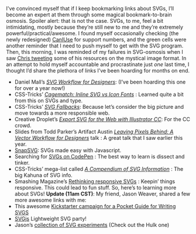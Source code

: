 ﻿

I've convinced myself that if I keep bookmarking links about SVGs, I’ll become an expert at them through some magical bookmark-to-brain osmosis. Spoiler alert: that is not the case. SVGs, to me, feel a bit intimidating, mostly because they’re still new to me and they’re extremely powerful/practical/awesome. I found myself occasionally checking (the newly redesigned) [CanIUse](http://caniuse.com/#search=svg) for support numbers, and the green cells were another reminder that I need to push myself to get with the SVG program.
Then, this morning, I was reminded of my failures in SVG-osmosis when I saw [Chris tweeting](https://twitter.com/chriscoyier/status/491570066366791680) some of his resources on the mystical image format. In an attempt to hold myself accountable and procrastinate just *one* last time, I thought I’d share the plethora of links I’ve been hoarding for months on end.
* Daniel Mall’s [_SVG Workflow for Designers_](http://danielmall.com/articles/svg-workflow-for-designers/): (I’ve been hoarding this one for over a year now!)
* CSS-Tricks’ [_Cagematch: Inline SVG vs Icon Fonts_](http://css-tricks.com/icon-fonts-vs-svg/) : Learned quite a bit from this on SVGs and type.
* CSS-Tricks’ [_SVG Fallbacks_](http://css-tricks.com/svg-fallbacks/): Because let’s consider the big picture and move towards a more responsible web.
* Creative Droplet’s [_Export SVG for the Web with Illustrator CC_](http://creativedroplets.com/export-svg-for-the-web-with-illustrator-cc/): For the CC crowd.
* Slides from Todd Parker’s Artifact Austin [_Leaving Pixels Behind: A Vector Workflow for Designers_](http://filamentgroup.com/lab/artifact-austin-svg-workflow.html) talk : A great talk that I saw earlier this year.
* [SnapSVG](http://snapsvg.io/): SVGs made easy with Javascript.
* Searching for [SVGs on CodePen](http://codepen.io/search/?q=svg&limit=all&order=&depth=everything&show_forks=false&page=2) : The best way to learn is dissect and tinker.
* CSS-Tricks’ mega-list called [_A Compendium of SVG Information_](http://css-tricks.com/mega-list-svg-information/) : The big Kahuna of SVG info.
* Smashing Magazine’s [Rethinking responsive SVGs](http://www.smashingmagazine.com/2014/03/05/rethinking-responsive-svg/) : Keepin’ things responsive. This could lead to fun stuff.
So, here’s to learning more about SVGs!
**Update (11am CST)**: My friend, Jason Weaver, shared a few more awesome links with me:
* This awesome [Kickstarter campaign for a Pocket Guide for Writing SVGS](https://www.kickstarter.com/projects/1207904509/pocket-guide-to-writing-svg)
* [SVGjs](http://www.svgjs.com/) Lightweight SVG party!
* Jason’s [collection of SVG experiments](http://codepen.io/collection/hzyxu/) (Check out the Hulk one)